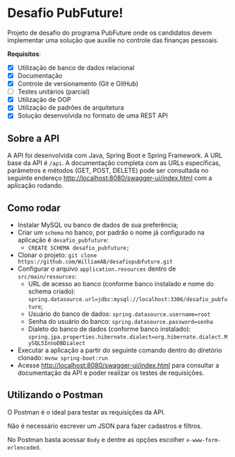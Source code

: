 
# Desafio PubFuture!
Projeto de desafio do programa PubFuture onde os candidatos devem implementar uma solução que auxilie no controle das finanças pessoais. 

**Requisitos**:
 - [x] Utilização de banco de dados relacional
 - [x] Documentação
 - [x] Controle de versionamento (Git e GitHub)
 - [ ] Testes unitários (parcial)
 - [x] Utilização de OOP
 - [x] Utilização de padrões de arquitetura
 - [x] Solução desenvolvida no formato de uma REST API

## Sobre a API

A API foi desenvolvida com Java, Spring Boot e Spring Framework. A URL base da API é `/api`.
A documentação completa com as URLs específicas, parâmetros e métodos (GET, POST, DELETE) pode ser consultada no seguinte endereço [http://localhost:8080/swagger-ui/index.html](http://localhost:8080/swagger-ui/index.html) com a aplicação rodando.

## Como rodar
 - Instalar MySQL ou banco de dados de sua preferência;
 - Criar um `schema` no banco, por padrão o nome já configurado na aplicação é `desafio_pubfuture`:
	 - `CREATE SCHEMA desafio_pubfuture;`
 - Clonar o projeto:
`git clone https://github.com/WilliamAB/desafiopubfuture.git`
 - Configurar o arquivo `application.resources` dentro de `src/main/resources`:
	 - URL de acesso ao banco (conforme banco instalado e nome do schema criado): `spring.datasource.url=jdbc:mysql://localhost:3306/desafio_pubfuture`;
	 - Usuário do banco de dados: `spring.datasource.username=root`
	 - Senha do usuário do banco: `spring.datasource.password=senha`
	 - Dialeto do banco de dados (conforme banco instalado): `spring.jpa.properties.hibernate.dialect=org.hibernate.dialect.MySQL5InnoDBDialect`
 - Executar a aplicação a partir do seguinte comando dentro do diretório clonado:
 `mvnw spring-boot:run`
 - Acesse [http://localhost:8080/swagger-ui/index.html](http://localhost:8080/swagger-ui/index.html) para consultar a documentação da API e poder realizar os testes de requisições.
 
## Utilizando o Postman
O Postman é o ideal para testar as requisições da API.

Não é necessário escrever um JSON para fazer cadastros e filtros.

No Postman basta acessar `Body` e dentre as opções escolher `x-www-form-erlencoded`.